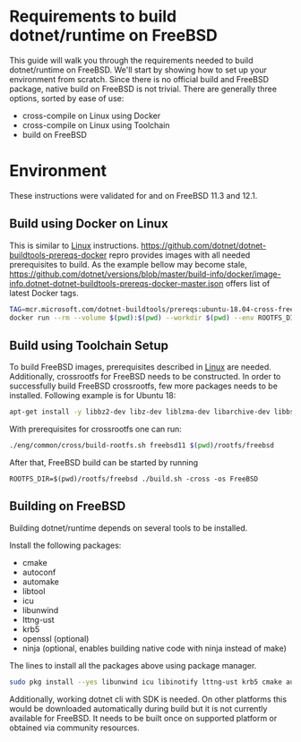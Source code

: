 Requirements to build dotnet/runtime on FreeBSD
=====================

This guide will walk you through the requirements needed to build dotnet/runtime on FreeBSD. We'll start by showing how to set up your environment from scratch.
Since there is no official build and FreeBSD package, native build on FreeBSD is not trivial. There are generally three options, sorted by ease of use:
- cross-compile on Linux using Docker
- cross-compile on Linux using Toolchain
- build on FreeBSD


Environment
===========

These instructions were validated for and on FreeBSD 11.3 and 12.1.

Build using Docker on Linux
---------------------------

This is similar to [Linux](linux-requirements.md) instructions. https://github.com/dotnet/dotnet-buildtools-prereqs-docker repro provides images
with all needed prerequisites to build. As the example bellow may become stale, https://github.com/dotnet/versions/blob/master/build-info/docker/image-info.dotnet-dotnet-buildtools-prereqs-docker-master.json offers list of latest Docker tags.

```sh
TAG=mcr.microsoft.com/dotnet-buildtools/prereqs:ubuntu-18.04-cross-freebsd-11-20200430154008-a84b0d2
docker run --rm --volume $(pwd):$(pwd) --workdir $(pwd) --env ROOTFS_DIR=/crossrootfs/x64 -ti  $TAG ./build.sh -cross -os FreeBSD
```

Build using Toolchain Setup
---------------------------
To build FreeBSD images, prerequisites described in [Linux](linux-requirements.md) are needed. Additionally, crossrootfs  for FreeBSD needs to be constructed.
In order to successfully build FreeBSD crossrootfs, few more packages needs to be installed. Following example is for Ubuntu 18:
```sh
apt-get install -y libbz2-dev libz-dev liblzma-dev libarchive-dev libbsd-dev
```
With prerequisites for crossrootfs one can run:
```sh
./eng/common/cross/build-rootfs.sh freebsd11 $(pwd)/rootfs/freebsd
```
After that, FreeBSD build can be started by running
```
ROOTFS_DIR=$(pwd)/rootfs/freebsd ./build.sh -cross -os FreeBSD
```


Building on FreeBSD
-------------------

Building dotnet/runtime depends on several tools to be installed.

Install the following packages:

- cmake
- autoconf
- automake
- libtool
- icu
- libunwind
- lttng-ust
- krb5
- openssl (optional)
- ninja (optional, enables building native code with ninja instead of make)

The lines to install all the packages above using package manager.

```sh
sudo pkg install --yes libunwind icu libinotify lttng-ust krb5 cmake autoconf automake openssl ninja
```

Additionally, working dotnet cli with SDK is needed. On other platforms this would be downloaded automatically during build but it is not currently available for FreeBSD.
It needs to be built once on supported platform or obtained via community resources.

